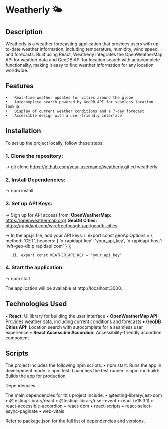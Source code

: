 # Weatherly 🌤️

## Description

Weatherly is a weather forecasting application that provides users with up-to-date weather information, including temperature, humidity, wind speed, and forecasts. Built using React, Weatherly integrates the OpenWeatherMap API for weather data and GeoDB API for location search with autocomplete functionality, making it easy to find weather information for any location worldwide.

## Features

	•	Real-time weather updates for cities around the globe
	•	Autocomplete search powered by GeoDB API for seamless location lookup
	•	Display of current weather conditions and a 7-day forecast
	•	Accessible design with a user-friendly interface

## Installation

To set up the project locally, follow these steps:

### 1.	Clone the repository:

-> git clone https://github.com/your-username/weatherly.git
cd weatherly

### 2. Install Dependencies:

-> npm install

### 3.	Set up API Keys:
-> Sign up for API access from:
        **OpenWeatherMap:** https://openweathermap.org/ 
	**GeoDB Cities:** https://rapidapi.com/wirefreethought/api/geodb-cities

-> In the api.js file, add your API keys:
       i. export const geoApiOptions = {
	        method: 'GET',
	        headers: {
		          'x-rapidapi-key': 'your_api_key',
		          'x-rapidapi-host': 'wft-geo-db.p.rapidapi.com'
	          }
       };

       ii. export const WEATHER_API_KEY = 'your_api_key'

### 4.	Start the application:

-> npm start

The application will be available at http://localhost:3000.


## Technologies Used

  • **React:** UI library for building the user interface
	• **OpenWeatherMap API:** Provides weather data, including current conditions and forecasts
	•	**GeoDB Cities API:** Location search with autocomplete for a seamless user experience
	•	**React Accessible Accordion:** Accessibility-friendly accordion component

## Scripts

The project includes the following npm scripts:
	•	npm start: Runs the app in development mode.
	•	npm test: Launches the test runner.
	•	npm run build: Builds the app for production.

Dependencies

The main dependencies for this project include:
	•	@testing-library/jest-dom
	•	@testing-library/react
	•	@testing-library/user-event
	•	react (v18.3.1)
	•	react-accessible-accordion
	•	react-dom
	•	react-scripts
	•	react-select-async-paginate
	•	web-vitals

Refer to package.json for the full list of dependencies and versions.
